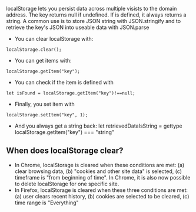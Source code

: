 localStorage lets you persist data across multiple visists to the domain address. The key returns null if undefined. If is defined, it always returns a string. A common use is to store JSON string with JSON.stringify and to retrieve the key's JSON into useable data with JSON.parse

- You can clear localStorage with:
```
localStorage.clear();
```


- You can get items with:
```
localStorage.getItem("key");
```

- You can check if the item is defined with
```
let isFound = localStorage.getItem("key")!==null;
```

- Finally, you set item with
```
localStorage.setItem("key", 1);
```

- And you always get a string back:
let retrievedDataIsString = gettype localStorage.getItem("key") === "string"

## When does localStorage clear?
- In Chrome, localStorage is cleared when these conditions are met: (a) clear browsing data, (b) "cookies and other site data" is selected, (c) timeframe is "from beginning of time". In Chrome, it is also now possible to delete localStorage for one specific site.
- In Firefox, localStorage is cleared when these three conditions are met: (a) user clears recent history, (b) cookies are selected to be cleared, (c) time range is "Everything"

